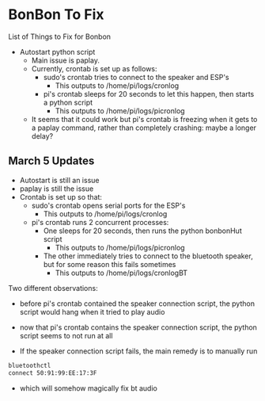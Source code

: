 # BonBon To Fix

List of Things to Fix for Bonbon

- Autostart python script
  - Main issue is paplay.
  - Currently, crontab is set up as follows:
    - sudo's crontab tries to connect to the speaker and ESP's
      - This outputs to /home/pi/logs/cronlog
    - pi's crontab sleeps for 20 seconds to let this happen, then starts a python script
      - This outputs to /home/pi/logs/picronlog
  - It seems that it could work but pi's crontab is freezing when it gets to a paplay command, rather than completely crashing: maybe a longer delay?

## March 5 Updates

- Autostart is still an issue
- paplay is still the issue
- Crontab is set up so that:
  - sudo's crontab opens serial ports for the ESP's
    - This outputs to /home/pi/logs/cronlog
  - pi's crontab runs 2 concurrent processes:
    - One sleeps for 20 seconds, then runs the python bonbonHut script
      - This outputs to /home/pi/logs/picronlog
    - The other immediately tries to connect to the bluetooth speaker, but for some reason this fails sometimes
      - This outputs to /home/pi/logs/cronlogBT

Two different observations:

- before pi's crontab contained the speaker connection script, the python script would hang when it tried to play audio
- now that pi's crontab contains the speaker connection script, the python script seems to not run at all

- If the speaker connection script fails, the main remedy is to manually run

```bash
bluetoothctl
connect 50:91:99:EE:17:3F
```

- which will somehow magically fix bt audio
